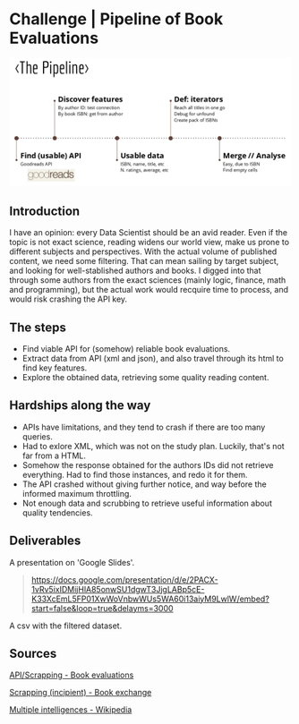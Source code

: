 # Challenge | Pipeline of Book Evaluations

![pipeline](/data/screenshot.png)

## Introduction

I have an opinion: every Data Scientist should be an avid reader. Even if the topic is not exact science, reading widens our world view, make us prone to different subjects and perspectives. 
With the actual volume of published content, we need some filtering. That can mean sailing by target subject, and looking for well-stablished authors and books.
I digged into that through some authors from the exact sciences (mainly logic, finance, math and programming), but the actual work would recquire time to process, and would risk crashing the API key.


## The steps

- Find viable API for (somehow) reliable book evaluations.
- Extract data from API (xml and json), and also travel through its html to find key features.
- Explore the obtained data, retrieving some quality reading content.


## Hardships along the way

- APIs have limitations, and they tend to crash if there are too many queries.
- Had to exlore XML, which was not on the study plan. Luckily, that's not far from a HTML.
- Somehow the response obtained for the authors IDs did not retrieve everything. Had to find those instances, and redo it for them.
- The API crashed without giving further notice, and way before the informed maximum throttling.
- Not enough data and scrubbing to retrieve useful information about quality tendencies.


## Deliverables

A presentation on 'Google Slides'.

> https://docs.google.com/presentation/d/e/2PACX-1vRv5ixIDMijHlA85onwSU1dgwT3JjgLABp5cE-K33XcEmL5FP01XwWoVnbwWUs5WA60i13aiyM9LwlW/embed?start=false&loop=true&delayms=3000

A csv with the filtered dataset.


## Sources

[API/Scrapping - Book evaluations](https://www.goodreads.com/api)

[Scrapping (incipient) - Book exchange](https://www.skoob.com.br/)

[Multiple intelligences - Wikipedia](https://en.wikipedia.org/wiki/Theory_of_multiple_intelligences)